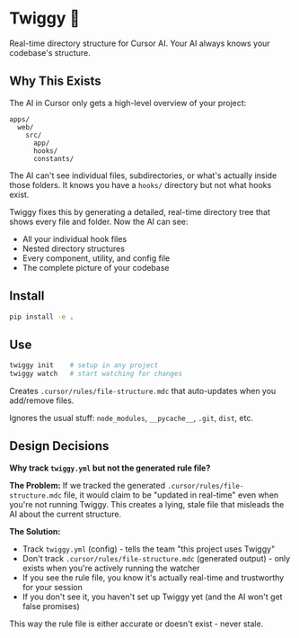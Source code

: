 # Twiggy 🌿

Real-time directory structure for Cursor AI. Your AI always knows your codebase's structure.

## Why This Exists

The AI in Cursor only gets a high-level overview of your project:

```
apps/
  web/
    src/
      app/
      hooks/
      constants/
```

The AI can't see individual files, subdirectories, or what's actually inside those folders. It knows you have a `hooks/` directory but not what hooks exist.

Twiggy fixes this by generating a detailed, real-time directory tree that shows every file and folder. Now the AI can see:

- All your individual hook files
- Nested directory structures
- Every component, utility, and config file
- The complete picture of your codebase

## Install

```bash
pip install -e .
```

## Use

```bash
twiggy init    # setup in any project
twiggy watch   # start watching for changes
```

Creates `.cursor/rules/file-structure.mdc` that auto-updates when you add/remove files.

Ignores the usual stuff: `node_modules`, `__pycache__`, `.git`, `dist`, etc.

## Design Decisions

**Why track `twiggy.yml` but not the generated rule file?**

**The Problem:** If we tracked the generated `.cursor/rules/file-structure.mdc` file, it would claim to be "updated in real-time" even when you're not running Twiggy. This creates a lying, stale file that misleads the AI about the current structure.

**The Solution:**

- Track `twiggy.yml` (config) - tells the team "this project uses Twiggy"
- Don't track `.cursor/rules/file-structure.mdc` (generated output) - only exists when you're actively running the watcher
- If you see the rule file, you know it's actually real-time and trustworthy for your session
- If you don't see it, you haven't set up Twiggy yet (and the AI won't get false promises)

This way the rule file is either accurate or doesn't exist - never stale.
